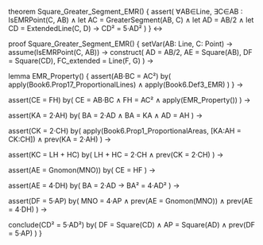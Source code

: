 theorem Square_Greater_Segment_EMR() {
  assert(
    ∀AB∈Line, ∃C∈AB : IsEMRPoint(C, AB) ∧
    let AC = GreaterSegment(AB, C) ∧
    let AD = AB/2 ∧
    let CD = ExtendedLine(C, D) →
    CD² = 5·AD²
  )
} ↔

proof Square_Greater_Segment_EMR() {
  setVar(AB: Line, C: Point) →
  assume(IsEMRPoint(C, AB)) →
  construct(
    AD = AB/2,
    AE = Square(AB),
    DF = Square(CD),
    FC_extended = Line(F, G)
  ) →
  
  lemma EMR_Property() {
    assert(AB·BC = AC²) by(
      apply(Book6.Prop17_ProportionalLines) ∧
      apply(Book6.Def3_EMR)
    )
  } →
  
  assert(CE = FH) by(
    CE = AB·BC ∧
    FH = AC² ∧
    apply(EMR_Property())
  ) →
  
  assert(KA = 2·AH) by(
    BA = 2·AD ∧
    BA = KA ∧
    AD = AH
  ) →
  
  assert(CK = 2·CH) by(
    apply(Book6.Prop1_ProportionalAreas, [KA:AH = CK:CH]) ∧
    prev(KA = 2·AH)
  ) →
  
  assert(KC = LH + HC) by(
    LH + HC = 2·CH ∧
    prev(CK = 2·CH)
  ) →
  
  assert(AE = Gnomon(MNO)) by(
    CE = HF
  ) →
  
  assert(AE = 4·DH) by(
    BA = 2·AD →
    BA² = 4·AD²
  ) →
  
  assert(DF = 5·AP) by(
    MNO = 4·AP ∧
    prev(AE = Gnomon(MNO)) ∧
    prev(AE = 4·DH)
  ) →
  
  conclude(CD² = 5·AD²) by(
    DF = Square(CD) ∧
    AP = Square(AD) ∧
    prev(DF = 5·AP)
  )
}